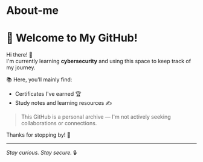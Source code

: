 # About-me
# 🌟 Welcome to My GitHub!

Hi there! 👋  
I'm currently learning **cybersecurity** and using this space to keep track of my journey.

📚 Here, you'll mainly find:
- Certificates I've earned 🏆
- Study notes and learning resources ✍️

> This GitHub is a personal archive — I'm not actively seeking collaborations or connections.

Thanks for stopping by! 🚀

---

*Stay curious. Stay secure.* 🔒
